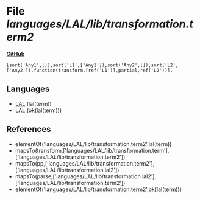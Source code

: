 # File _languages/LAL/lib/transformation.term2_
**[GitHub](https://github.com/softlang/yas/blob/master/languages/LAL/lib/transformation.term2)**
```
[sort('Any1',[]),sort('L1',['Any1']),sort('Any2',[]),sort('L2',['Any2']),function(transform,[ref('L1')],partial,ref('L2'))].
```

## Languages
* [LAL](../languages/LAL.md) (lal(term))
* [LAL](../languages/LAL.md) (ok(lal(term)))

## References
* elementOf('languages/LAL/lib/transformation.term2',lal(term))
* mapsTo(transform,['languages/LAL/lib/transformation.term'],['languages/LAL/lib/transformation.term2'])
* mapsTo(pp,['languages/LAL/lib/transformation.term2'],['languages/LAL/lib/transformation.lal2'])
* mapsTo(parse,['languages/LAL/lib/transformation.lal2'],['languages/LAL/lib/transformation.term2'])
* elementOf('languages/LAL/lib/transformation.term2',ok(lal(term)))
